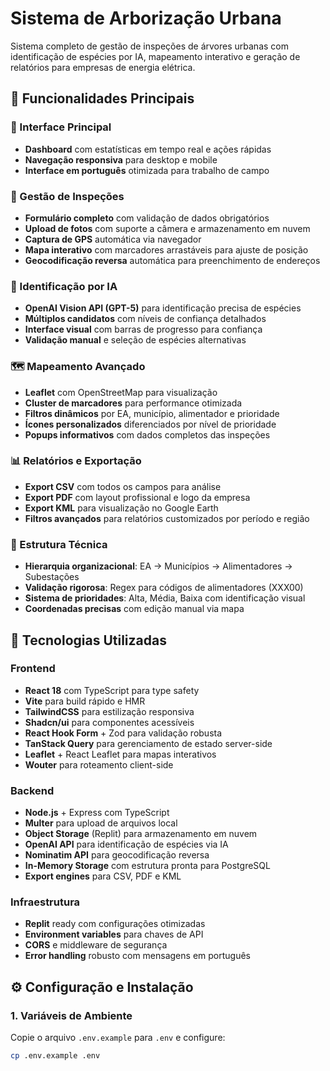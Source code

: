 # Sistema de Arborização Urbana

Sistema completo de gestão de inspeções de árvores urbanas com identificação de espécies por IA, mapeamento interativo e geração de relatórios para empresas de energia elétrica.

## 🌟 Funcionalidades Principais

### 📱 Interface Principal
- **Dashboard** com estatísticas em tempo real e ações rápidas
- **Navegação responsiva** para desktop e mobile
- **Interface em português** otimizada para trabalho de campo

### 🌳 Gestão de Inspeções
- **Formulário completo** com validação de dados obrigatórios
- **Upload de fotos** com suporte a câmera e armazenamento em nuvem
- **Captura de GPS** automática via navegador
- **Mapa interativo** com marcadores arrastáveis para ajuste de posição
- **Geocodificação reversa** automática para preenchimento de endereços

### 🤖 Identificação por IA
- **OpenAI Vision API (GPT-5)** para identificação precisa de espécies
- **Múltiplos candidatos** com níveis de confiança detalhados
- **Interface visual** com barras de progresso para confiança
- **Validação manual** e seleção de espécies alternativas

### 🗺️ Mapeamento Avançado
- **Leaflet** com OpenStreetMap para visualização
- **Cluster de marcadores** para performance otimizada
- **Filtros dinâmicos** por EA, município, alimentador e prioridade
- **Ícones personalizados** diferenciados por nível de prioridade
- **Popups informativos** com dados completos das inspeções

### 📊 Relatórios e Exportação
- **Export CSV** com todos os campos para análise
- **Export PDF** com layout profissional e logo da empresa
- **Export KML** para visualização no Google Earth
- **Filtros avançados** para relatórios customizados por período e região

### 🔧 Estrutura Técnica
- **Hierarquia organizacional**: EA → Municípios → Alimentadores → Subestações
- **Validação rigorosa**: Regex para códigos de alimentadores (XXX00)
- **Sistema de prioridades**: Alta, Média, Baixa com identificação visual
- **Coordenadas precisas** com edição manual via mapa

## 🚀 Tecnologias Utilizadas

### Frontend
- **React 18** com TypeScript para type safety
- **Vite** para build rápido e HMR
- **TailwindCSS** para estilização responsiva
- **Shadcn/ui** para componentes acessíveis
- **React Hook Form** + Zod para validação robusta
- **TanStack Query** para gerenciamento de estado server-side
- **Leaflet** + React Leaflet para mapas interativos
- **Wouter** para roteamento client-side

### Backend
- **Node.js** + Express com TypeScript
- **Multer** para upload de arquivos local
- **Object Storage** (Replit) para armazenamento em nuvem
- **OpenAI API** para identificação de espécies via IA
- **Nominatim API** para geocodificação reversa
- **In-Memory Storage** com estrutura pronta para PostgreSQL
- **Export engines** para CSV, PDF e KML

### Infraestrutura
- **Replit** ready com configurações otimizadas
- **Environment variables** para chaves de API
- **CORS** e middleware de segurança
- **Error handling** robusto com mensagens em português

## ⚙️ Configuração e Instalação

### 1. Variáveis de Ambiente

Copie o arquivo `.env.example` para `.env` e configure:

```bash
cp .env.example .env
